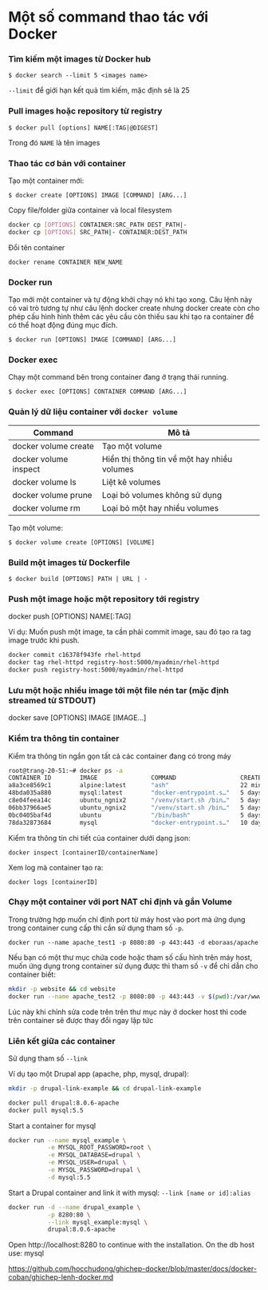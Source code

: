 # Một số command thao tác với Docker

### Tìm kiếm một images từ Docker hub

	$ docker search --limit 5 <images name>

`--limit` để giới hạn kết quả tìm kiếm, mặc định sẽ là 25

### Pull images hoặc repository từ registry

	$ docker pull [options] NAME[:TAG|@DIGEST]

Trong đó `NAME` là tên images

### Thao tác cơ bản với container

Tạo một container mới:

	$ docker create [OPTIONS] IMAGE [COMMAND] [ARG...]

Copy file/folder giữa container và local filesystem

```sh
docker cp [OPTIONS] CONTAINER:SRC_PATH DEST_PATH|-
docker cp [OPTIONS] SRC_PATH|- CONTAINER:DEST_PATH
```

Đổi tên container

	docker rename CONTAINER NEW_NAME

### Docker run

Tạo mới một container và tự động khởi chạy nó khi tạo xong. Câu lệnh này có vai trò tương tự như câu lệnh docker create nhưng docker create còn cho phép cấu hình hình thêm các yêu cầu còn thiếu sau khi tạo ra container để có thể hoạt động đúng mục đích.

	$ docker run [OPTIONS] IMAGE [COMMAND] [ARG...]

### Docker exec

Chạy một command bên trong container đang ở trạng thái running.

	$ docker exec [OPTIONS] CONTAINER COMMAND [ARG...]

### Quản lý dữ liệu container với `docker volume`

| Command|	Mô tả|
|--|--|
| docker volume create	|Tạo một volume|
| docker volume inspect	|Hiển thị thông tin về một hay nhiều volumes|
| docker volume ls	|Liệt kê volumes|
| docker volume prune|	Loại bỏ volumes không sử dụng|
| docker volume rm	|Loại bỏ một hay nhiều volumes|

Tạo một volume:

	$ docker volume create [OPTIONS] [VOLUME]

### Build một images từ Dockerfile

	$ docker build [OPTIONS] PATH | URL | -

### Push một image hoặc một repository tới registry

docker push [OPTIONS] NAME[:TAG]

Ví dụ: Muốn push một image, ta cần phải commit image, sau đó tạo ra tag image trước khi push.

```sh
docker commit c16378f943fe rhel-httpd
docker tag rhel-httpd registry-host:5000/myadmin/rhel-httpd
docker push registry-host:5000/myadmin/rhel-httpd
```

### Lưu một hoặc nhiều image tới một file nén tar (mặc định streamed từ STDOUT)

 docker save [OPTIONS] IMAGE [IMAGE...]



### Kiểm tra thông tin container

Kiểm tra thông tin ngắn gọn tất cả các container đang có trong máy

```sh
root@trang-20-51:~# docker ps -a
CONTAINER ID        IMAGE               COMMAND                  CREATED             STATUS                    PORTS               NAMES
a8a3ce8569c1        alpine:latest       "ash"                    22 minutes ago      Up 22 minutes                                 no-net-alpine
48bda035a880        mysql:latest        "docker-entrypoint.s…"   5 days ago          Exited (0) 4 days ago                         db
c8e04feea14c        ubuntu_ngnix2       "/venv/start.sh /bin…"   5 days ago          Exited (0) 5 days ago                         relaxed_johnson
06bb37966ae5        ubuntu_ngnix2       "/venv/start.sh /bin…"   5 days ago          Created                                       naughty_chaplygin
0bc0405baf4d        ubuntu              "/bin/bash"              5 days ago          Exited (0) 22 hours ago                       elastic_minsky
78da32873684        mysql               "docker-entrypoint.s…"   10 days ago         Exited (0) 10 days ago                        mysql1
```

Kiểm tra thông tin chi tiết của container dưới dạng json:

	docker inspect [containerID/containerName]

Xem log mà container tạo ra:

	docker logs [containerID]

### Chạy một container với port NAT chỉ định và gắn Volume

Trong trường hợp muốn chỉ định port từ máy host vào port mà ứng dụng trong container cung cấp thì cần sử dụng tham số `-p`. 

	docker run --name apache_test1 -p 8080:80 -p 443:443 -d eboraas/apache

Nếu bạn có một thư mục chứa code hoặc tham số cấu hình trên máy host, muốn ứng dụng trong container sử dụng được thì tham số `-v` để chỉ dẫn cho container biết:

```sh 
mkdir -p website && cd website
docker run --name apache_test2 -p 8080:80 -p 443:443 -v $(pwd):/var/www/  -d eboraas/apache
```

Lúc này khi chỉnh sửa code trên trên thư mục này ở docker host thì code trên container sẽ được thay đổi ngay lập tức

### Liên kết giữa các container

Sử dụng tham số `--link`

Ví dụ tạo một Drupal app (apache, php, mysql, drupal):

```sh
mkdir -p drupal-link-example && cd drupal-link-example

docker pull drupal:8.0.6-apache
docker pull mysql:5.5
```

Start a container for mysql

```sh
docker run --name mysql_example \
           -e MYSQL_ROOT_PASSWORD=root \
           -e MYSQL_DATABASE=drupal \
           -e MYSQL_USER=drupal \
           -e MYSQL_PASSWORD=drupal \
           -d mysql:5.5
```

Start a Drupal container and link it with mysql: `--link [name or id]:alias`

```sh
docker run -d --name drupal_example \
           -p 8280:80 \
           --link mysql_example:mysql \
           drupal:8.0.6-apache
```

Open http://localhost:8280 to continue with the installation. On the db host use: mysql








https://github.com/hocchudong/ghichep-docker/blob/master/docs/docker-coban/ghichep-lenh-docker.md
